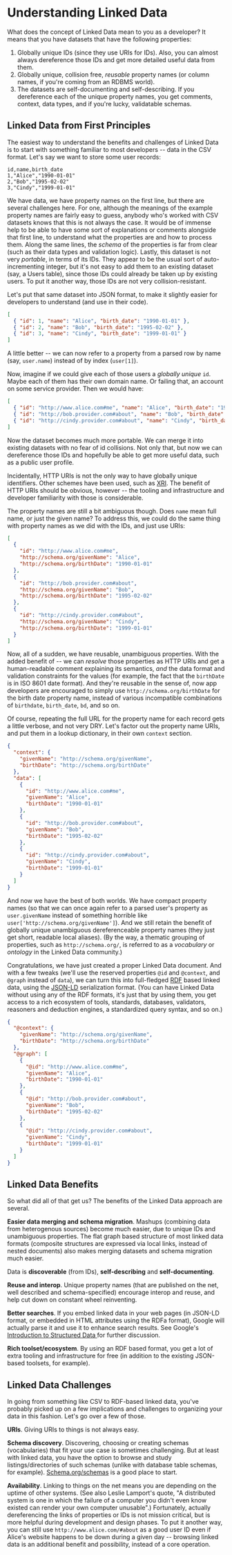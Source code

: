 # Understanding Linked Data

What does the concept of Linked Data mean to you as a developer? It means that you have datasets that have the following properties:

 1. Globally unique IDs (since they use URIs for IDs). Also, you can almost always dereference those IDs and get more detailed useful data from them.
 2. Globally unique, collision free, *reusable* property names (or column names, if you're coming from an RDBMS world).
 3. The datasets are self-documenting and self-describing. If you dereference each of the unique property names, you get comments, context, data types, and if you're lucky, validatable schemas.

## Linked Data from First Principles

The easiest way to understand the benefits and challenges of Linked Data is to start with something familiar to most developers -- data in the CSV format. Let's say we want to store some user records:

```csv
id,name,birth_date
1,"Alice","1990-01-01"
2,"Bob","1995-02-02"
3,"Cindy","1999-01-01"
```

We have data, we have property names on the first line, but there are several challenges here. For one, although the meanings of the example property names are fairly easy to guess, anybody who's worked with CSV datasets knows that this is not always the case. It would be of immense help to be able to have some sort of explanations or comments alongside that first line, to understand what the properties are and how to process them. Along the same lines, the *schema* of the properties is far from clear (such as their data types and validation logic). Lastly, this dataset is not very *portable*, in terms of its IDs. They appear to be the usual sort of auto-incrementing integer, but it's not easy to add them to an existing dataset (say, a Users table), since those IDs could already be taken up by existing users. To put it another way, those IDs are not very collision-resistant.

Let's put that same dataset into JSON format, to make it slightly easier for developers to understand (and use in their code).

```json
[
  { "id": 1, "name": "Alice", "birth_date": "1990-01-01" },
  { "id": 2, "name": "Bob", "birth_date": "1995-02-02" },
  { "id": 3, "name": "Cindy", "birth_date": "1999-01-01" }
]
```

A little better -- we can now refer to a property from a parsed row by name (say, `user.name`) instead of by index (`user[1]`).

Now, imagine if we could give each of those users a *globally unique* `id`. Maybe each of them has their own domain name. Or failing that, an account on some service provider. Then we would have:

```json
[
  { "id": "http://www.alice.com#me", "name": "Alice", "birth_date": "1990-01-01" },
  { "id": "http://bob.provider.com#about", "name": "Bob", "birth_date": "1995-02-02" },
  { "id": "http://cindy.provider.com#about", "name": "Cindy", "birth_date": "1999-01-01" }
]
```

Now the dataset becomes much more portable. We can merge it into existing datasets with no fear of id collisions. Not only that, but now we can dereference those IDs and hopefully be able to get more useful data, such as a public user profile.

Incidentally, HTTP URIs is not the only way to have globally unique identifiers. Other schemes have been used, such as [XRI](https://en.wikipedia.org/wiki/Extensible_Resource_Identifier). The benefit of HTTP URIs should be obvious, however -- the tooling and infrastructure and developer familiarity with those is considerable.

The property names are still a bit ambiguous though. Does `name` mean full name, or just the given name? To address this, we could do the same thing with property names as we did with the IDs, and just use URIs:

```json
[
  {
    "id": "http://www.alice.com#me",
    "http://schema.org/givenName": "Alice",
    "http://schema.org/birthDate": "1990-01-01"
  },
  {
    "id": "http://bob.provider.com#about",
    "http://schema.org/givenName": "Bob",
    "http://schema.org/birthDate": "1995-02-02"
  },
  {
    "id": "http://cindy.provider.com#about",
    "http://schema.org/givenName": "Cindy",
    "http://schema.org/birthDate": "1999-01-01"
  }
]
```

Now, all of a sudden, we have reusable, unambiguous properties. With the added benefit of -- we can *resolve* those properties as HTTP URIs and get a human-readable comment explaining its semantics, *and* the data format and validation constraints for the values (for example, the fact that the `birthDate` is in ISO 8601 date format). And they're reusable in the sense of, now app developers are encouraged to simply use `http://schema.org/birthDate` for the birth date property name, instead of various incompatible combinations of `birthdate`, `birth_date`, `bd`, and so on.

Of course, repeating the full URL for the property name for each record gets a little verbose, and not very DRY. Let's factor out the property name URIs, and put them in a lookup dictionary, in their own `context` section.

```json
{
  "context": {
    "givenName": "http://schema.org/givenName",
    "birthDate": "http://schema.org/birthDate"
  },
  "data": [
    {
      "id": "http://www.alice.com#me",
      "givenName": "Alice",
      "birthDate": "1990-01-01"
    },
    {
      "id": "http://bob.provider.com#about",
      "givenName": "Bob",
      "birthDate": "1995-02-02"
    },
    {
      "id": "http://cindy.provider.com#about",
      "givenName": "Cindy",
      "birthDate": "1999-01-01"
    }
  ]
}
```

And now we have the best of both worlds. We have compact property names (so that we can once again refer to a parsed user's property as `user.givenName` instead of something horrible like `user['http://schema.org/givenName']`). And we still retain the benefit of globally unique unambiguous dereferenceable property names (they just get short, readable local aliases). (By the way, a thematic grouping of properties, such as `http://schema.org/`, is referred to as a *vocabulary* or *ontology* in the Linked Data community.)

Congratulations, we have just created a proper Linked Data document. And with a few tweaks (we'll use the reserved properties `@id` and `@context`, and `@graph` instead of `data`), we can turn this into full-fledged [RDF](https://en.wikipedia.org/wiki/Resource_Description_Framework) based linked data, using the [JSON-LD](https://en.wikipedia.org/wiki/JSON-LD) serialization format. (You can have Linked Data without using any of the RDF formats, it's just that by using them, you get access to a rich ecosystem of tools, standards, databases, validators, reasoners and deduction engines, a standardized query syntax, and so on.)

```json
{
  "@context": {
    "givenName": "http://schema.org/givenName",
    "birthDate": "http://schema.org/birthDate"
  },
  "@graph": [
    {
      "@id": "http://www.alice.com#me",
      "givenName": "Alice",
      "birthDate": "1990-01-01"
    },
    {
      "@id": "http://bob.provider.com#about",
      "givenName": "Bob",
      "birthDate": "1995-02-02"
    },
    {
      "@id": "http://cindy.provider.com#about",
      "givenName": "Cindy",
      "birthDate": "1999-01-01"
    }
  ]
}
```

## Linked Data Benefits

So what did all of that get us? The benefits of the Linked Data approach are several.

**Easier data merging and schema migration**. Mashups (combining data from heterogenous sources) become much easier, due to unique IDs and unambiguous properties. The flat graph based structure of most linked data formats (composite structures are expressed via local links, instead of nested documents) also makes merging datasets and schema migration much easier.

Data is **discoverable** (from IDs), **self-describing** and **self-documenting**.

**Reuse and interop**. Unique property names (that are published on the net, well described and schema-specified) encourage interop and reuse, and help cut down on constant wheel reinventing.

**Better searches**. If you embed linked data in your web pages (in JSON-LD format, or embedded in HTML attributes using the RDFa format), Google will actually parse it and use it to enhance search results. See Google's [Introduction to Structured Data ](https://developers.google.com/search/docs/guides/intro-structured-data) for further discussion.

**Rich toolset/ecosystem**. By using an RDF based format, you get a lot of extra tooling and infrastructure for free (in addition to the existing JSON-based toolsets, for example).

## Linked Data Challenges

In going from something like CSV to RDF-based linked data, you've probably picked up on a few implications and challenges to organizing your data in this fashion. Let's go over a few of those.

**URIs**. Giving URIs to things is not always easy.

**Schema discovery**. Discovering, choosing or creating schemas (vocabularies) that fit your use case is sometimes challenging. But at least with linked data, you have the option to browse and study listings/directories of such schemas (unlike with database table schemas, for example). [Schema.org/schemas](https://schema.org/docs/schemas.html) is a good place to start.

**Availability**. Linking to things on the net means you are depending on the uptime of other systems. (See also Leslie Lamport's quote, "A distributed system is one in which the failure of a computer you didn't even know existed can render your own computer unusable".) Fortunately, actually dereferencing the links of properties or IDs is not mission critical, but is more helpful during development and design phases. To put it another way, you can still use `http://www.alice.com/#about` as a good user ID even if Alice's website happens to be down during a given day -- browsing linked data is an additional benefit and possibility, instead of a core operation.
